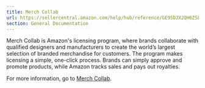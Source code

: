 ```yaml
---
title: Merch Collab
url: https://sellercentral.amazon.com/help/hub/reference/GE9SDJX2QH6ZSLSV
section: General Documentation
---
```


Merch Collab is Amazon's licensing program, where brands collaborate with
qualified designers and manufacturers to create the world’s largest selection
of branded merchandise for customers. The program makes licensing a simple,
one-click process. Brands can simply approve and promote products, while
Amazon tracks sales and pays out royalties.

For more information, go to [Merch
Collab](https://services.amazon.com/collab/merchcollab.html).

